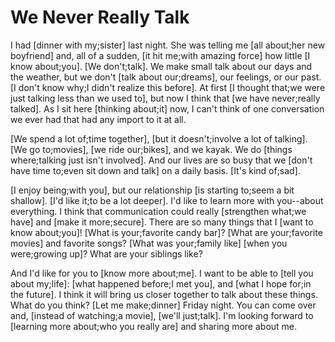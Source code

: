 # We Never Really Talk

I had [dinner with my;sister] last night. She was telling me [all about;her new boyfriend] and, all of a sudden, [it hit me;with amazing force] how little [I know about;you]. [We don't;talk]. We make small talk about our days and the weather, but we don't [talk about our;dreams], our feelings, or our past. [I don't know why;I didn't realize this before]. At first [I thought that;we were just talking less than we used to], but now I think that [we have never;really talked]. As I sit here [thinking about;it] now, I can't think of one conversation we ever had that had any import to it at all.

[We spend a lot of;time together], [but it doesn't;involve a lot of talking]. [We go to;movies], [we ride our;bikes], and we kayak. We do [things where;talking just isn't involved]. And our lives are so busy that we [don't have time to;even sit down and talk] on a daily basis. [It's kind of;sad].

[I enjoy being;with you], but our relationship [is starting to;seem a bit shallow]. [I'd like it;to be a lot deeper]. I'd like to learn more with you--about everything. I think that communication could really [strengthen what;we have] and [make it more;secure]. There are so many things that I [want to know about;you]! [What is your;favorite candy bar]? [What are your;favorite movies] and favorite songs? [What was your;family like] [when you were;growing up]? What are your siblings like?

And I'd like for you to [know more about;me]. I want to be able to [tell you about my;life]: [what happened before;I met you], and [what I hope for;in the future]. I think it will bring us closer together to talk about these things. What do you think? [Let me make;dinner] Friday night. You can come over and, [instead of watching;a movie], [we'll just;talk]. I'm looking forward to [learning more about;who you really are] and sharing more about me.
